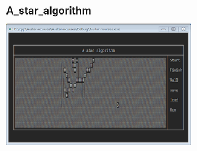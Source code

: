 # A_star_algorithm
![Alt text](https://github.com/QQ1598058687/A_star_algorithm/blob/main/astar.gif)
